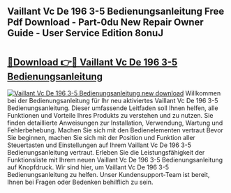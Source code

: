 ## Vaillant Vc De 196 3-5 Bedienungsanleitung Free Pdf Download - Part-0du New Repair Owner Guide - User Service Edition 8onuJ

# <h2><a href="http://df0kp0m.blite.top/?on=Vaillant+Vc+De+196+3-5+Bedienungsanleitung">🔗Download 👉🔴 Vaillant Vc De 196 3-5 Bedienungsanleitung</a></h2>

[![Vaillant Vc De 196 3-5 Bedienungsanleitung new download](https://i.imgur.com/lujVjoI.png)](http://df0kp0m.blite.top/?on=Vaillant+Vc+De+196+3-5+Bedienungsanleitung)
Willkommen bei der Bedienungsanleitung für Ihr neu aktiviertes Vaillant Vc De 196 3-5 Bedienungsanleitung. Dieser umfassende Leitfaden soll Ihnen helfen, alle Funktionen und Vorteile Ihres Produkts zu verstehen und zu nutzen. Sie finden detaillierte Anweisungen zur Installation, Verwendung, Wartung und Fehlerbehebung. Machen Sie sich mit den Bedienelementen vertraut Bevor Sie beginnen, machen Sie sich mit der Position und Funktion aller Steuertasten und Einstellungen auf Ihrem Vaillant Vc De 196 3-5 Bedienungsanleitung vertraut. Erleben Sie die Leistungsfähigkeit der Funktionsliste mit Ihrem neuen Vaillant Vc De 196 3-5 Bedienungsanleitung auf Knopfdruck. Wir sind hier, um Vaillant Vc De 196 3-5 Bedienungsanleitung zu helfen. Unser Kundensupport-Team ist bereit, Ihnen bei Fragen oder Bedenken behilflich zu sein.
